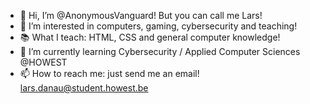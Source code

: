  - 👋 Hi, I’m @AnonymousVanguard! But you can call me Lars!
 - 👀 I’m interested in computers, gaming, cybersecurity and teaching!
 - 📚 What I teach: HTML, CSS and general computer knowledge!
 - 🌱 I’m currently learning Cybersecurity / Applied Computer Sciences @HOWEST
 - 📫 How to reach me: just send me an email! lars.danau@student.howest.be

<!---
AnonymousVanguard/AnonymousVanguard is a ✨ special ✨ repository because its `README.md` (this file) appears on your GitHub profile.
You can click the Preview link to take a look at your changes.
--->

